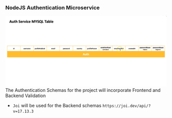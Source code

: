 ### NodeJS Authentication Microservice 
![NodeJS-Authentication-Microservice](MYSQLTABLE.png)
The Authentication Schemas for the project will incorporate Frontend and Backend Validation
- `Joi` will be used for the Backend schemas `https://joi.dev/api/?v=17.13.3`

